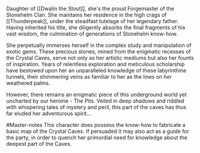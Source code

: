 Daughter of [[Dwalin the Stout]], she's the proud Forgemaster of the Stonehelm Clan. She maintains her residence in the high crags of [[Thunderpeak]], under the steadfast tutelage of her legendary father. Having inherited his title, she diligently absorbs the final fragments of his vast wisdom, the culmination of generations of Stonehelm know-how.

She perpetually immerses herself in the complex study and manipulation of exotic gems. These precious stones, mined from the enigmatic recesses of the Crystal Caves, serve not only as her artistic mediums but also her founts of inspiration. Years of relentless exploration and meticulous scholarship have bestowed upon her an unparalleled knowledge of these labyrinthine tunnels, their shimmering veins as familiar to her as the lines on her weathered palms.

However, there remains an enigmatic piece of this underground world yet uncharted by our heroine - The Pits. Veiled in deep shadows and riddled with whispering tales of mystery and peril, this part of the caves has thus far eluded her adventurous spirit...

#Master-notes This character does possess the know-how to fabricate a basic map of the Crystal Caves. If persuaded it may also act as a guide for the party, in order to quench her primordial need for knowledge about the deepest part of the Caves.